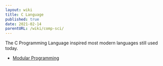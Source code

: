 ```yaml
---
layout: wiki
title: C Language
published: true
date: 2021-02-14
parentURL: /wiki/comp-sci/
---
```


The C Programming Language inspired most modern languages still used
today.

- [Modular Programming](./modular-programming)